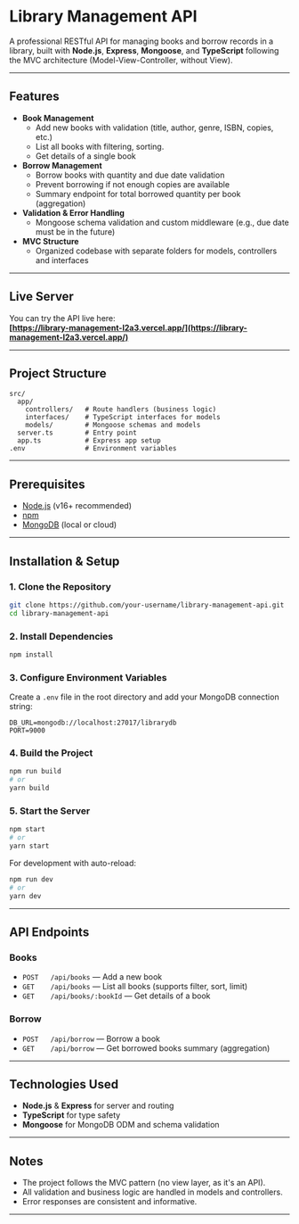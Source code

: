 # Library Management API

A professional RESTful API for managing books and borrow records in a library, built with **Node.js**, **Express**, **Mongoose**, and **TypeScript** following the MVC architecture (Model-View-Controller, without View).

---

## Features

- **Book Management**
  - Add new books with validation (title, author, genre, ISBN, copies, etc.)
  - List all books with filtering, sorting.
  - Get details of a single book
- **Borrow Management**
  - Borrow books with quantity and due date validation
  - Prevent borrowing if not enough copies are available
  - Summary endpoint for total borrowed quantity per book (aggregation)
- **Validation & Error Handling**
  - Mongoose schema validation and custom middleware (e.g., due date must be in the future)
- **MVC Structure**
  - Organized codebase with separate folders for models, controllers and interfaces

---

## Live Server

You can try the API live here:  
**[https://library-management-l2a3.vercel.app/](https://library-management-l2a3.vercel.app/)**

---


## Project Structure

```
src/
  app/
    controllers/   # Route handlers (business logic)
    interfaces/    # TypeScript interfaces for models
    models/        # Mongoose schemas and models
  server.ts        # Entry point
  app.ts           # Express app setup
.env               # Environment variables
```

---

## Prerequisites

- [Node.js](https://nodejs.org/) (v16+ recommended)
- [npm](https://www.npmjs.com/)
- [MongoDB](https://www.mongodb.com/) (local or cloud)

---

## Installation & Setup

### 1. Clone the Repository

```sh
git clone https://github.com/your-username/library-management-api.git
cd library-management-api
```

### 2. Install Dependencies

```sh
npm install
```

### 3. Configure Environment Variables

Create a `.env` file in the root directory and add your MongoDB connection string:

```
DB_URL=mongodb://localhost:27017/librarydb
PORT=9000
```

### 4. Build the Project

```sh
npm run build
# or
yarn build
```

### 5. Start the Server

```sh
npm start
# or
yarn start
```

For development with auto-reload:

```sh
npm run dev
# or
yarn dev
```

---

## API Endpoints

### Books

- `POST   /api/books` &mdash; Add a new book
- `GET    /api/books` &mdash; List all books (supports filter, sort, limit)
- `GET    /api/books/:bookId` &mdash; Get details of a book

### Borrow

- `POST   /api/borrow` &mdash; Borrow a book
- `GET    /api/borrow` &mdash; Get borrowed books summary (aggregation)

---

## Technologies Used

- **Node.js** & **Express** for server and routing
- **TypeScript** for type safety
- **Mongoose** for MongoDB ODM and schema validation

---

## Notes

- The project follows the MVC pattern (no view layer, as it's an API).
- All validation and business logic are handled in models and controllers.
- Error responses are consistent and informative.

---

##